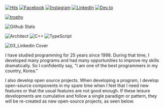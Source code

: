 [![Hits](https://hits.seeyoufarm.com/api/count/incr/badge.svg?url=https%3A%2F%2Fgithub.com%2Fsamcon)](https://hits.seeyoufarm.com)
[![Facebook](https://img.shields.io/badge/-Facebook-1877f2?style=round-square&logo=facebook&logoColor=white&link=https://www.facebook.com/jhnam88)](https://www.facebook.com/jhnam88)
[![Instagram](https://img.shields.io/badge/-Instagram-e4405f?style=round-square&logo=instagram&logoColor=white&link=https://www.instagram.com/jhnam88)](https://www.instagram.com/jhnam88)
[![LinkedIn](https://img.shields.io/badge/-LinkedIn-0077b5?style=round-square&logo=linkedin&logoColor=white&link=https://www.linkedin.com/in/jhnam88)](https://www.linkedin.com/in/jhnam88)
[![Dev.to](https://img.shields.io/badge/dev.to-blog-0A0A0A?style=round-square&logo=devdotto&logoColor=white)](https://dev.to/samchon)

[![trophy](https://github-profile-trophy.vercel.app/?username=samchon&column=4&no-frame=true)](https://github.com/ryo-ma/github-profile-trophy)

![Github Stats](https://github-readme-stats.vercel.app/api?username=samchon&show_icons=true&count_private=true&hide_border=true)

<!-- https://simpleicons.org -->

![Architect](https://img.shields.io/badge/-Architect-3955a3?style=for-the-badge&logo=microsoft%20visio&logoColor=fff)
![C++](https://img.shields.io/badge/-C++-00599c?style=for-the-badge&logo=c%2B%2B&logoColor=fff)
![TypeScript](https://img.shields.io/badge/-TypeScript-007acc?style=for-the-badge&logo=typescript&logoColor=fff)
<!-- ![Rust](https://img.shields.io/badge/-Rust-000000?style=for-the-badge&logo=rust&logoColor=fff) -->

![03_Linkedin Cover](https://github.com/samchon/samchon/assets/13158709/37201d90-b961-4d6d-a1e4-98158a810a36)

I have studied programming for 25 years since 1998. During that time, I developed many programs and had many opportunities to improve my skills dramatically. So I confidently say, "I am one of the best programmers in my country, Korea."

I also develop open source projects. When developing a program, I develop open-source components in my spare time when I feel that I need new features or that the usual features are not good enough. If these leisure developments are cumulative and follow a single paradigm or pattern, they will be re-created as new open-source projects, as seen below.
